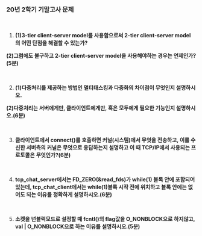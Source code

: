 ### 20년 2학기 기말고사 문제

<br/>

1. **(1)3-tier client-server model를 사용함으로써 2-tier client-server model 의 어떤 단점을 해결할 수 있는가?** 

  **(2)그럼에도 불구하고 2-tier client-server model을 사용해야하는 경우는 언제인가?(5분)**

  <br/>

2. **(1)다중처리를 제공하는 방법인 멀티태스킹과 다중화의 차이점이 무엇인지 설명하시오.**

  **(2)다중처리는 서버에게만, 클라이언트에게만, 혹은 모두에게 필요한 기능인지 설명하시오.(6분)**

  <br/>

3. **클라이언트에서 connect()를 호출하면 커널(시스템)에서 무엇을 전송하고, 이를 수신한 서버측의 커널은 무엇으로 응답하는지 설명하고 이 때 TCP/IP에서 사용되는 프로토콜은 무엇인가?(6분)**

   <br/>

4. **tcp_chat_server에서는 FD_ZERO(&read_fds)가 while(1) 블록 안에 포함되어있는데, tcp_chat_client에서는 while(1)블록 시작 전에 위치하고 블록 안에는 없어도 되는 이유를 정확하게 설명하시오.(6분)**

   <br/>

5. **소켓을 넌블럭모드로 설정할 때 fcntl()의 flag값을 O_NONBLOCK으로 하지않고, val | O_NONBLOCK으로 하는 이유를 설명하시오.(5분)**